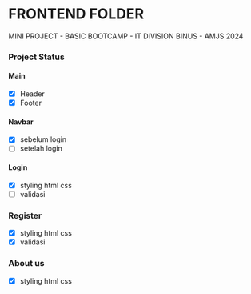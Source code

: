 # FRONTEND FOLDER

MINI PROJECT - BASIC BOOTCAMP - IT DIVISION BINUS - AMJS 2024

### Project Status

#### Main

- [x] Header
- [x] Footer

#### Navbar

- [x] sebelum login
- [ ] setelah login

#### Login

- [x] styling html css
- [ ] validasi

### Register

- [x] styling html css
- [x] validasi

### About us

- [x] styling html css